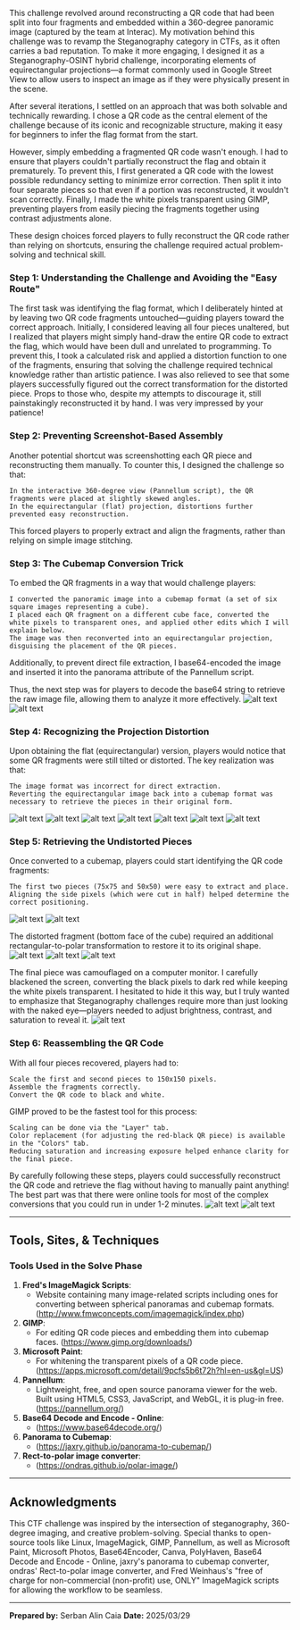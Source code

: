 This challenge revolved around reconstructing a QR code that had been split into four fragments and embedded within a 360-degree panoramic image (captured by the team at Interac). My motivation behind this challenge was to revamp the Steganography category in CTFs, as it often carries a bad reputation. To make it more engaging, I designed it as a Steganography-OSINT hybrid challenge, incorporating elements of equirectangular projections—a format commonly used in Google Street View to allow users to inspect an image as if they were physically present in the scene.

After several iterations, I settled on an approach that was both solvable and technically rewarding. I chose a QR code as the central element of the challenge because of its iconic and recognizable structure, making it easy for beginners to infer the flag format from the start.

However, simply embedding a fragmented QR code wasn't enough. I had to ensure that players couldn't partially reconstruct the flag and obtain it prematurely. To prevent this, I first generated a QR code with the lowest possible redundancy setting to minimize error correction. Then split it into four separate pieces so that even if a portion was reconstructed, it wouldn't scan correctly. Finally, I made the white pixels transparent using GIMP, preventing players from easily piecing the fragments together using contrast adjustments alone.

These design choices forced players to fully reconstruct the QR code rather than relying on shortcuts, ensuring the challenge required actual problem-solving and technical skill.

### **Step 1: Understanding the Challenge and Avoiding the "Easy Route"**

The first task was identifying the flag format, which I deliberately hinted at by leaving two QR code fragments untouched—guiding players toward the correct approach. Initially, I considered leaving all four pieces unaltered, but I realized that players might simply hand-draw the entire QR code to extract the flag, which would have been dull and unrelated to programming. To prevent this, I took a calculated risk and applied a distortion function to one of the fragments, ensuring that solving the challenge required technical knowledge rather than artistic patience. I was also relieved to see that some players successfully figured out the correct transformation for the distorted piece. Props to those who, despite my attempts to discourage it, still painstakingly reconstructed it by hand. I was very impressed by your patience!

### **Step 2: Preventing Screenshot-Based Assembly**

Another potential shortcut was screenshotting each QR piece and reconstructing them manually. To counter this, I designed the challenge so that:

    In the interactive 360-degree view (Pannellum script), the QR fragments were placed at slightly skewed angles.
    In the equirectangular (flat) projection, distortions further prevented easy reconstruction.

This forced players to properly extract and align the fragments, rather than relying on simple image stitching.

### **Step 3: The Cubemap Conversion Trick**

To embed the QR fragments in a way that would challenge players:

    I converted the panoramic image into a cubemap format (a set of six square images representing a cube).
    I placed each QR fragment on a different cube face, converted the white pixels to transparent ones, and applied other edits which I will explain below.
    The image was then reconverted into an equirectangular projection, disguising the placement of the QR pieces.

Additionally, to prevent direct file extraction, I base64-encoded the image and inserted it into the panorama attribute of the Pannellum script.

Thus, the next step was for players to decode the base64 string to retrieve the raw image file, allowing them to analyze it more effectively.
![alt text](1_original_spherical_panorama/images/1-Decode_base64_image_cipher.png)
![alt text](1_original_spherical_panorama/reception_decoded.jpg)

### **Step 4: Recognizing the Projection Distortion**

Upon obtaining the flat (equirectangular) version, players would notice that some QR fragments were still tilted or distorted. The key realization was that:

    The image format was incorrect for direct extraction.
    Reverting the equirectangular image back into a cubemap format was necessary to retrieve the pieces in their original form.
![alt text](2_original_cubemap_pics/images/2-Convert_to_cubemap_format.png)
![alt text](2_original_cubemap_pics/nx(1).jpg)
![alt text](2_original_cubemap_pics/ny(1).jpg)
![alt text](2_original_cubemap_pics/nz(1).jpg)
![alt text](2_original_cubemap_pics/px(1).jpg)
![alt text](2_original_cubemap_pics/py(1).jpg)
![alt text](2_original_cubemap_pics/pz(1).jpg)

### **Step 5: Retrieving the Undistorted Pieces**

Once converted to a cubemap, players could start identifying the QR code fragments:

    The first two pieces (75x75 and 50x50) were easy to extract and place.
    Aligning the side pixels (which were cut in half) helped determine the correct positioning.
![alt text](3_QR_pieces_#1&2/images/3-QR_p1_revealed.jpg)
![alt text](3_QR_pieces_#1&2/images/3-QR_p2_revealed.jpg)

The distorted fragment (bottom face of the cube) required an additional rectangular-to-polar transformation to restore it to its original shape.
![alt text](4_QR_piece_#3/images/4-QR_p3_distorted.jpg)
![alt text](4_QR_piece_#3/images/5-rect2polar_QR_p3.png)
![alt text](4_QR_piece_#3/images/6-polarized_QR_p3.png)

The final piece was camouflaged on a computer monitor. I carefully blackened the screen, converting the black pixels to dark red while keeping the white pixels transparent. I hesitated to hide it this way, but I truly wanted to emphasize that Steganography challenges require more than just looking with the naked eye—players needed to adjust brightness, contrast, and saturation to reveal it.
![alt text](5_QR_piece_#4/images/7-QR_p4_revealed.png)

### **Step 6: Reassembling the QR Code**

With all four pieces recovered, players had to:

    Scale the first and second pieces to 150x150 pixels.
    Assemble the fragments correctly.
    Convert the QR code to black and white.

GIMP proved to be the fastest tool for this process:

    Scaling can be done via the "Layer" tab.
    Color replacement (for adjusting the red-black QR piece) is available in the "Colors" tab.
    Reducing saturation and increasing exposure helped enhance clarity for the final piece.

By carefully following these steps, players could successfully reconstruct the QR code and retrieve the flag without having to manually paint anything! The best part was that there were online tools for most of the complex conversions that you could run in under 1-2 minutes.
![alt text](6_assemble_QR/images/8-QR_reassembled.png)
![alt text](6_assemble_QR/images/9-QR_whitened.png)

---

## Tools, Sites, & Techniques
### **Tools Used in the Solve Phase**
1. **Fred's ImageMagick Scripts**:
   - Website containing many image-related scripts including ones for converting between spherical panoramas and cubemap formats. (http://www.fmwconcepts.com/imagemagick/index.php)
2. **GIMP**:
   - For editing QR code pieces and embedding them into cubemap faces. (https://www.gimp.org/downloads/)
3. **Microsoft Paint**:
   - For whitening the transparent pixels of a QR code piece. (https://apps.microsoft.com/detail/9pcfs5b6t72h?hl=en-us&gl=US)
4. **Pannellum**:
   - Lightweight, free, and open source panorama viewer for the web. Built using HTML5, CSS3, JavaScript, and WebGL, it is plug-in free. (https://pannellum.org/)
5. **Base64 Decode and Encode - Online**:
   - (https://www.base64decode.org/)
6. **Panorama to Cubemap**:
   - (https://jaxry.github.io/panorama-to-cubemap/)
7. **Rect-to-polar image converter**:
   - (https://ondras.github.io/polar-image/)

---

## Acknowledgments
This CTF challenge was inspired by the intersection of steganography, 360-degree imaging, and creative problem-solving. Special thanks to open-source tools like Linux, ImageMagick, GIMP, 
Pannellum, as well as Microsoft Paint, Microsoft Photos, Base64Encoder, Canva, PolyHaven, Base64 Decode and Encode - Online, jaxry's panorama to cubemap converter, ondras' Rect-to-polar image converter, and Fred Weinhaus's "free of charge for non-commercial (non-profit) use, ONLY" ImageMagick scripts for allowing the workflow to be seamless.

---

**Prepared by:** Serban Alin Caia
**Date:** 2025/03/29
